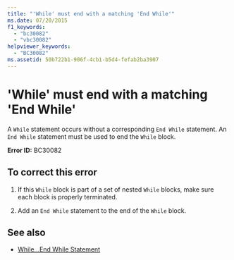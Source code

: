 ```yaml
---
title: "'While' must end with a matching 'End While'"
ms.date: 07/20/2015
f1_keywords: 
  - "bc30082"
  - "vbc30082"
helpviewer_keywords: 
  - "BC30082"
ms.assetid: 50b722b1-906f-4cb1-b5d4-fefab2ba3907
---
```

# 'While' must end with a matching 'End While'
A `While` statement occurs without a corresponding `End While` statement. An `End While` statement must be used to end the `While` block.  
  
 **Error ID:** BC30082  
  
## To correct this error  
  
1. If this `While` block is part of a set of nested `While` blocks, make sure each block is properly terminated.  
  
2. Add an `End While` statement to the end of the `While` block.  
  
## See also

- [While...End While Statement](../language-reference/statements/while-end-while-statement.md)
